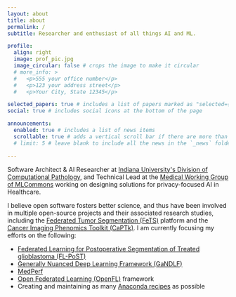```yaml
---
layout: about
title: about
permalink: /
subtitle: Researcher and enthusiast of all things AI and ML.

profile:
  align: right
  image: prof_pic.jpg
  image_circular: false # crops the image to make it circular
  # more_info: >
  #   <p>555 your office number</p>
  #   <p>123 your address street</p>
  #   <p>Your City, State 12345</p>

selected_papers: true # includes a list of papers marked as "selected={true}"
social: true # includes social icons at the bottom of the page

announcements:
  enabled: true # includes a list of news items
  scrollable: true # adds a vertical scroll bar if there are more than 3 news items
  # limit: 5 # leave blank to include all the news in the `_news` folder

---
```


Software Architect & AI Researcher at [Indiana University's Division of Computational Pathology](https://medicine.iu.edu/pathology/research/computational-pathology), and Technical Lead at the [Medical Working Group of MLCommons](https://mlcommons.org/en/groups/research-medical/) working on designing solutions for privacy-focused AI in Healthcare.

I believe open software fosters better science, and thus have been involved in multiple open-source projects and their associated research studies, including the [Federated Tumor Segmentation (FeTS)](https://www.fets.ai/) platform and the [Cancer Imaging Phenomics Toolkit (CaPTk)](https://www.med.upenn.edu/cbica/captk/). I am currently focusing my efforts on the following: 

- [Federated Learning for Postoperative Segmentation of Treated glioblastoma (FL-PoST)](https://fets-ai.github.io/FL-PoST/)
- [Generally Nuanced Deep Learning Framework (GaNDLF)](https://mlcommons.github.io/GaNDLF)
- [MedPerf](https://www.medperf.org)
- [Open Federated Learning (OpenFL)](https://github.com/securefederatedai/openfl) framework
- Creating and maintaining as many [Anaconda recipes](https://anaconda.org/conda-forge/) as possible
